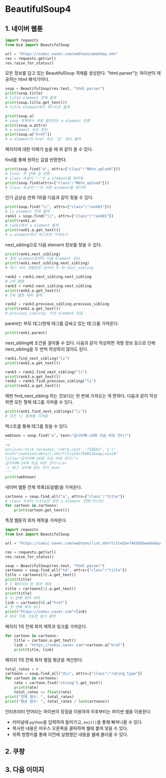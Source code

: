 # BeautifulSoup4

## 1. 네이버 웹툰

```python
import requests
from bs4 import BeautifulSoup

url = "https://comic.naver.com/webtoon/weekday.nhn"
res = requests.get(url)
res.raise_for_status()
```

모든 정보를 담고 있는 BeautifulSoup 객체를 생성한다. "html.parser"는 파이썬이 제공하는 html 해석기이다.
```python
soup = BeautifulSoup(res.text, "html.parser")
print(soup.title) 
# title element 전체 출력
print(soup.title.get_text())
# title element에서 텍스트만 출력

print(soup.a)
# soup 객체에서 처음 발견되는 a element 반환
print(soup.a.attrs)
# a element 속성 정보
print(soup.a["href"])
# a element의 href 속성 '값' 정보 출력
```
페이지에 대한 이해가 높을 때 위 같이 쓸 수 있다.

find를 통해 원하는 값을 반환한다.
```python
print(soup.find("a", attrs={"class":"Nbtn_upload"}))
# find: 첫 번째 값 반환
# class 속성이 "~"인 a element를 찾아줘
print(soup.find(attrs={"class":"Nbtn_upload"}))
# class 속성이"~"인 어떤 element를 찾아줘
```
인기 급상승 만화 1위를 다음과 같이 찾을 수 있다.
```python
print(soup.find("li", attrs={"class":"rank01"}))
# li element 전체 출력
rank1 = soup.find("li", attrs={"class":"rank01"})
print(rank1.a)
# rank1에서 a element 출력
print(rank1.a.get_text())
# a element에서 텍스트만 가져오기
```
next_sibling으로 다음 element 정보를 찾을 수 있다.
```python
print(rank1.next_sibling)
# 찾은 element로부터 다음 element 정보
print(rank1.next_sibling.next_sibling)
# 태그 사이 개행정보 있어서 두 번 next_sibling

rank2 = rank1.next_sibling.next_sibling
# 2위 웹툰
rank3 = rank2.next_sibling.next_sibling
print(rank3.a.get_text())
# 3위 웹툰 제목 출력

rank2 = rank3.previous_sibling.previous_sibling
print(rank2.a.get_text())
# previous_sibling: 이전 element 찾음
```
parent는 부모 태그(현재 태그를 감싸고 있는 태그)를 가져온다.
```python
print(rank1.parent)
```

next_sibling에 조건을 걸어줄 수 있다. 다음과 같이 작성하면 개행 정보 등으로 인해 next_sibling을 두 번씩 작성하지 않아도 된다.
```python
rank1.find_next_sibling("li")
print(rank2.a.get_text())

rank3 = rank2.find_next_sibling("li")
print(rank3.a.get_text())
rank2 = rank3.find_previous_sibling("li")
print(rank2.a.get_text())
```

매번 find_next_sibling 하는 것보다는 한 번에 가져오는 게 편하다. 다음과 같이 작성하면 모든 형제 태그를 가져올 수 있다. 
```python
print(rank1.find_next_siblings("li"))
# 모든 li 형제들 가져옴
```

텍스트를 통해 태그를 찾을 수 있다.
```python
webtoon = soup.find("a", text="급식아빠-24화 지금 바로 친다!")
'''
<a 
onclick="nclk_v2(event,'rnk*p.cont','758662','1')" 
href="/webtoon/detail.nhn?titleId=758662&amp;no=24" 
title="급식아빠-24화 지금 바로 친다!">
급식아빠-24화 지금 바로 친다!</a>
-> 태그 사이에 있는 것이 text
'''
print(webtoon)
```

네이버 웹툰 전체 목록(요일별)을 가져온다.
```python
cartoons = soup.find_all("a", attrs={"class":"title"})
# class 속성이 title인 모든 a element 반환(리스트)
for cartoon in cartoons:
    print(cartoon.get_text())
```

특정 웹툰의 회차 제목을 가져온다.
```python
import requests
from bs4 import BeautifulSoup

url = "https://comic.naver.com/webtoon/list.nhn?titleId=748105&weekday=sun"

res = requests.get(url)
res.raise_for_status()

soup = BeautifulSoup(res.text, "html.parser")
cartoons = soup.find_all("td", attrs={"class":"title"})
title = cartoons[0].a.get_text()
print(title)
# 1 페이지의 첫 회차 제목
title = cartoons[1].a.get_text()
print(title)
# 두 번째 회차 제목
link = cartoons[0].a["href"]
# 첫 번째 회차 링크 
print("https://comic.naver.com"+link)
# 바로 이동 가능한 링크 출력
```

페이지 1의 전체 회차 제목과 링크를 가져온다.
```python
for cartoon in cartoons:
    title = cartoon.a.get_text()
    link = "https://comic.naver.com"+cartoon.a["href"]
    print(title, link)
```

페이지 1의 전체 회차 평점 평균을 계산한다.
```python
total_rates = 0
cartoons = soup.find_all("div", attrs={"class":"rating_type"})
for cartoon in cartoons:
    rate = cartoon.find("strong").get_text()
    print(rate)
    total_rates += float(rate)
print("전체 점수: ", total_rates)
print("평균 점수: ", total_rates / len(cartoons))
```

인터프리터 언어라는 파이썬의 장점을 이용하여 이후부터는 파이썬 쉘을 이용한다.
* 터미널에 `python`을 입력하여 들어가고, `exit()`을 통해 빠져나올 수 있다.
* 복사한 내용은 마우스 오른쪽을 클릭하여 쉘에 붙여 넣을 수 있다.
* 위쪽 방향키를 통해 이전에 실행했던 내용을 쉘에 불러올 수 있다.


## 2. 쿠팡

## 3. 다음 이미지